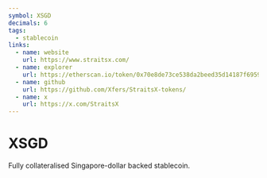 ```yaml
---
symbol: XSGD
decimals: 6
tags:
  - stablecoin
links:
  - name: website
    url: https://www.straitsx.com/
  - name: explorer
    url: https://etherscan.io/token/0x70e8de73ce538da2beed35d14187f6959a8eca96
  - name: github
    url: https://github.com/Xfers/StraitsX-tokens/
  - name: x
    url: https://x.com/StraitsX
---
```


# XSGD

Fully collateralised Singapore-dollar backed stablecoin.

